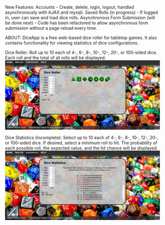 New Features:
Accounts - Create, delete, login, logout, handled asynchronously with AJAX and mysqli.
Saved Rolls (in progress) - If logged in, user can save and load dice rolls.
Asynchronous Form Submission (will be done next) - Code has been refactored to allow asynchronous form submission without a page reload every time.


ABOUT:
DiceApp is a free web-based dice roller for tabletop games. It also contains functionality for viewing statistics of dice configurations.

Dice Roller:
Roll up to 10 each of 4-, 6-, 8-, 10-, 12-, 20-, or 100-sided dice. Each roll and the total of all rolls will be displayed.
![Screenshot](roller-screenshot.png)

Dice Statistics (incomplete):
Select up to 10 each of 4-, 6-, 8-, 10-, 12-, 20-, or 100-sided dice. If desired, select a minimum roll to hit. The probability of each possible roll, the expected value, and the hit chance will be displayed.
![Screenshot](statistics-screenshot.png)
